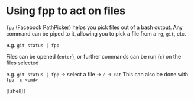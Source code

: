 # Using fpp to act on files

`fpp` (Facebook PathPicker) helps you pick files out of a bash output. Any command can be piped to it, allowing you to pick a file from a `rg`, `git`, etc.

e.g. `git status | fpp`

Files can be opened (`enter`), or further commands can be run (`c`) on the files selected

e.g. `git status | fpp` -> select a file -> `c` -> `cat`
This can also be done with `fpp -c <cmd>`

[[shell]]